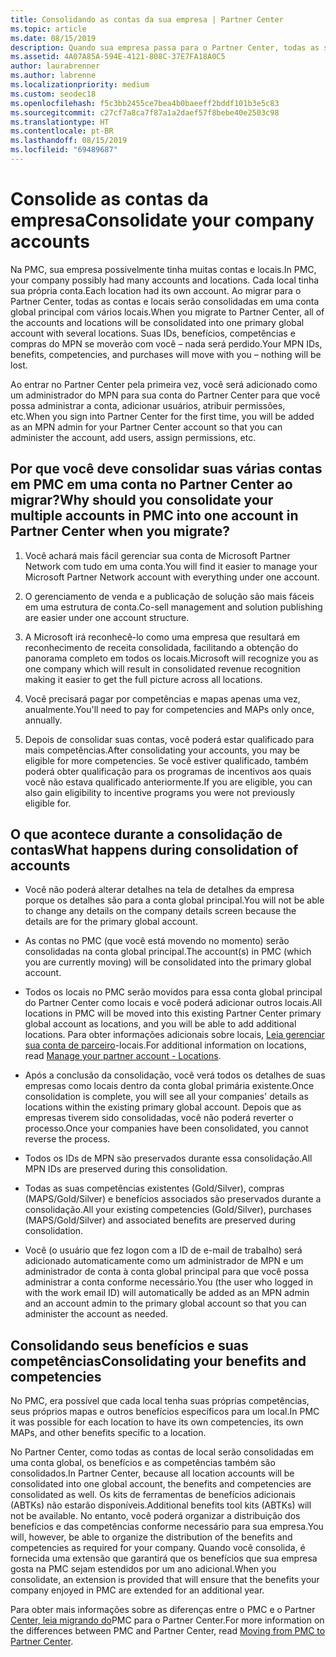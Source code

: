 ```yaml
---
title: Consolidando as contas da sua empresa | Partner Center
ms.topic: article
ms.date: 08/15/2019
description: Quando sua empresa passa para o Partner Center, todas as suas contas são consolidadas em uma conta
ms.assetid: 4A07A85A-594E-4121-808C-37E7FA18A0C5
author: laurabrenner
ms.author: labrenne
ms.localizationpriority: medium
ms.custom: seodec18
ms.openlocfilehash: f5c3bb2455ce7bea4b0baeeff2bddf101b3e5c83
ms.sourcegitcommit: c27cf7a8ca7f87a1a2daef57f8bebe40e2503c98
ms.translationtype: HT
ms.contentlocale: pt-BR
ms.lasthandoff: 08/15/2019
ms.locfileid: "69489687"
---
```

# <a name="consolidate-your-company-accounts"></a><span data-ttu-id="51fd6-103">Consolide as contas da empresa</span><span class="sxs-lookup"><span data-stu-id="51fd6-103">Consolidate your company accounts</span></span>

<span data-ttu-id="51fd6-104">Na PMC, sua empresa possivelmente tinha muitas contas e locais.</span><span class="sxs-lookup"><span data-stu-id="51fd6-104">In PMC, your company possibly had many accounts and locations.</span></span> <span data-ttu-id="51fd6-105">Cada local tinha sua própria conta.</span><span class="sxs-lookup"><span data-stu-id="51fd6-105">Each location had its own account.</span></span> <span data-ttu-id="51fd6-106">Ao migrar para o Partner Center, todas as contas e locais serão consolidadas em uma conta global principal com vários locais.</span><span class="sxs-lookup"><span data-stu-id="51fd6-106">When you migrate to Partner Center, all of the accounts and locations will be consolidated into one primary global account with several locations.</span></span> <span data-ttu-id="51fd6-107">Suas IDs, benefícios, competências e compras do MPN se moverão com você – nada será perdido.</span><span class="sxs-lookup"><span data-stu-id="51fd6-107">Your MPN IDs, benefits, competencies, and purchases will move with you – nothing will be lost.</span></span> 

<span data-ttu-id="51fd6-108">Ao entrar no Partner Center pela primeira vez, você será adicionado como um administrador do MPN para sua conta do Partner Center para que você possa administrar a conta, adicionar usuários, atribuir permissões, etc.</span><span class="sxs-lookup"><span data-stu-id="51fd6-108">When you sign into Partner Center for the first time, you will be added as an MPN admin for your Partner Center account so that you can administer the account, add users, assign permissions, etc.</span></span> 

## <a name="why-should-you-consolidate-your-multiple-accounts-in-pmc-into-one-account-in-partner-center-when-you-migrate"></a><span data-ttu-id="51fd6-109">Por que você deve consolidar suas várias contas em PMC em uma conta no Partner Center ao migrar?</span><span class="sxs-lookup"><span data-stu-id="51fd6-109">Why should you consolidate your multiple accounts in PMC into one account in Partner Center when you migrate?</span></span>

1. <span data-ttu-id="51fd6-110">Você achará mais fácil gerenciar sua conta de Microsoft Partner Network com tudo em uma conta.</span><span class="sxs-lookup"><span data-stu-id="51fd6-110">You will find it easier to manage your Microsoft Partner Network account with everything under one account.</span></span>

2. <span data-ttu-id="51fd6-111">O gerenciamento de venda e a publicação de solução são mais fáceis em uma estrutura de conta.</span><span class="sxs-lookup"><span data-stu-id="51fd6-111">Co-sell management and solution publishing are easier under one account structure.</span></span>

3. <span data-ttu-id="51fd6-112">A Microsoft irá reconhecê-lo como uma empresa que resultará em reconhecimento de receita consolidada, facilitando a obtenção do panorama completo em todos os locais.</span><span class="sxs-lookup"><span data-stu-id="51fd6-112">Microsoft will recognize you as one company which will result in consolidated revenue recognition making it easier to get the full picture across all locations.</span></span>  

4. <span data-ttu-id="51fd6-113">Você precisará pagar por competências e mapas apenas uma vez, anualmente.</span><span class="sxs-lookup"><span data-stu-id="51fd6-113">You'll need to pay for competencies and MAPs only once, annually.</span></span>

5. <span data-ttu-id="51fd6-114">Depois de consolidar suas contas, você poderá estar qualificado para mais competências.</span><span class="sxs-lookup"><span data-stu-id="51fd6-114">After consolidating your accounts, you may be eligible for more competencies.</span></span> <span data-ttu-id="51fd6-115">Se você estiver qualificado, também poderá obter qualificação para os programas de incentivos aos quais você não estava qualificado anteriormente.</span><span class="sxs-lookup"><span data-stu-id="51fd6-115">If you are eligible, you can also gain eligibility to incentive programs you were not previously eligible for.</span></span>


## <a name="what-happens-during-consolidation-of-accounts"></a><span data-ttu-id="51fd6-116">O que acontece durante a consolidação de contas</span><span class="sxs-lookup"><span data-stu-id="51fd6-116">What happens during consolidation of accounts</span></span>

- <span data-ttu-id="51fd6-117">Você não poderá alterar detalhes na tela de detalhes da empresa porque os detalhes são para a conta global principal.</span><span class="sxs-lookup"><span data-stu-id="51fd6-117">You will not be able to change any details on the company details screen because the details are for the primary global account.</span></span> 

- <span data-ttu-id="51fd6-118">As contas no PMC (que você está movendo no momento) serão consolidadas na conta global principal.</span><span class="sxs-lookup"><span data-stu-id="51fd6-118">The account(s) in PMC (which you are currently moving) will be consolidated into the primary global account.</span></span> 

- <span data-ttu-id="51fd6-119">Todos os locais no PMC serão movidos para essa conta global principal do Partner Center como locais e você poderá adicionar outros locais.</span><span class="sxs-lookup"><span data-stu-id="51fd6-119">All locations in PMC will be moved into this existing Partner Center primary global account as locations, and you will be able to add additional locations.</span></span> <span data-ttu-id="51fd6-120">Para obter informações adicionais sobre locais, [Leia gerenciar sua conta de parceiro](manage-locations.md)-locais.</span><span class="sxs-lookup"><span data-stu-id="51fd6-120">For additional information on locations, read  [Manage your partner account - Locations](manage-locations.md).</span></span>

- <span data-ttu-id="51fd6-121">Após a conclusão da consolidação, você verá todos os detalhes de suas empresas como locais dentro da conta global primária existente.</span><span class="sxs-lookup"><span data-stu-id="51fd6-121">Once consolidation is complete, you will see all your companies' details as locations within the existing primary global account.</span></span> <span data-ttu-id="51fd6-122">Depois que as empresas tiverem sido consolidadas, você não poderá reverter o processo.</span><span class="sxs-lookup"><span data-stu-id="51fd6-122">Once your companies have been consolidated, you cannot reverse the process.</span></span>

- <span data-ttu-id="51fd6-123">Todos os IDs de MPN são preservados durante essa consolidação.</span><span class="sxs-lookup"><span data-stu-id="51fd6-123">All MPN IDs are preserved during this consolidation.</span></span>

- <span data-ttu-id="51fd6-124">Todas as suas competências existentes (Gold/Silver), compras (MAPS/Gold/Silver) e benefícios associados são preservados durante a consolidação.</span><span class="sxs-lookup"><span data-stu-id="51fd6-124">All your existing competencies (Gold/Silver), purchases (MAPS/Gold/Silver) and associated benefits are preserved during consolidation.</span></span>

- <span data-ttu-id="51fd6-125">Você (o usuário que fez logon com a ID de e-mail de trabalho) será adicionado automaticamente como um administrador de MPN e um administrador de conta à conta global principal para que você possa administrar a conta conforme necessário.</span><span class="sxs-lookup"><span data-stu-id="51fd6-125">You (the user who logged in with the work email ID) will automatically be added as an MPN admin and an account admin to the primary global account so that you can administer the account as needed.</span></span> 


## <a name="consolidating-your-benefits-and-competencies"></a><span data-ttu-id="51fd6-126">Consolidando seus benefícios e suas competências</span><span class="sxs-lookup"><span data-stu-id="51fd6-126">Consolidating your benefits and competencies</span></span>

<span data-ttu-id="51fd6-127">No PMC, era possível que cada local tenha suas próprias competências, seus próprios mapas e outros benefícios específicos para um local.</span><span class="sxs-lookup"><span data-stu-id="51fd6-127">In PMC it was possible for each location to have its own competencies, its own MAPs, and other benefits specific to a location.</span></span>

<span data-ttu-id="51fd6-128">No Partner Center, como todas as contas de local serão consolidadas em uma conta global, os benefícios e as competências também são consolidados.</span><span class="sxs-lookup"><span data-stu-id="51fd6-128">In Partner Center, because all location accounts will be consolidated into one global account, the benefits and competencies are consolidated as well.</span></span> <span data-ttu-id="51fd6-129">Os kits de ferramentas de benefícios adicionais (ABTKs) não estarão disponíveis.</span><span class="sxs-lookup"><span data-stu-id="51fd6-129">Additional benefits tool kits (ABTKs) will not be available.</span></span> <span data-ttu-id="51fd6-130">No entanto, você poderá organizar a distribuição dos benefícios e das competências conforme necessário para sua empresa.</span><span class="sxs-lookup"><span data-stu-id="51fd6-130">You will, however, be able to organize the distribution of the benefits and competencies as required for your company.</span></span> <span data-ttu-id="51fd6-131">Quando você consolida, é fornecida uma extensão que garantirá que os benefícios que sua empresa gosta na PMC sejam estendidos por um ano adicional.</span><span class="sxs-lookup"><span data-stu-id="51fd6-131">When you consolidate, an extension is provided that will ensure that the benefits your company enjoyed in PMC are extended for an additional year.</span></span>

<span data-ttu-id="51fd6-132">Para obter mais informações sobre as diferenças entre o PMC e o Partner [Center, leia migrando do](guide-to-migration.md)PMC para o Partner Center.</span><span class="sxs-lookup"><span data-stu-id="51fd6-132">For more information on the differences between PMC and Partner Center, read [Moving from PMC to Partner Center](guide-to-migration.md).</span></span>

